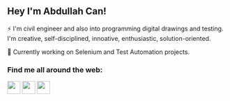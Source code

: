 ## Hey I'm Abdullah Can!
⚡  I'm civil engineer and also into programming digital drawings and testing. I'm creative, self-disciplined, innoative, enthusiastic, solution-oriented.

:hammer: Currently working on Selenium and Test Automation projects.


### Find me all around the web:

<a href="http://linkedin.com/in/abdullahcancoban" target="blank"><img align="center" src="https://github.com/abdullahcancoban/AbdullahCanCoban/blob/main/images/transparent-Linkedin-logo-icon.png" alt="" height="30" /></a>
<a href="http://instagram.com/cancobaan" target="blank"><img align="center" src="https://github.com/abdullahcancoban/AbdullahCanCoban/blob/main/images/instagram.png" alt="" height="30" /></a>
<a href="http://twitch.tv/Apocistaken" target="blank"><img align="center" src="https://github.com/abdullahcancoban/AbdullahCanCoban/blob/main/images/twitch.png" alt="" height="30" /></a>
